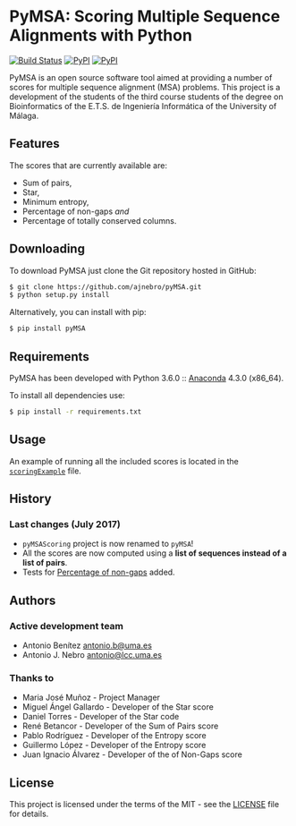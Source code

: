 # PyMSA: Scoring Multiple Sequence Alignments with Python
[![Build Status](https://travis-ci.org/ajnebro/pyMSAScoring.svg?branch=master)](https://travis-ci.org/ajnebro/pyMSAScoring)
[![PyPI](https://img.shields.io/pypi/l/pyMSAScoring.svg)]()
[![PyPI](https://img.shields.io/pypi/v/pyMSAScoring.svg)]()

PyMSA is an open source software tool aimed at providing a number of scores for
multiple sequence alignment (MSA) problems. This project is a development of the students of the
third course students of the degree on Bioinformatics of the E.T.S. de Ingeniería Informática
of the University of Málaga.

## Features
The scores that are currently available are:
* Sum of pairs,
* Star,
* Minimum entropy,
* Percentage of non-gaps *and*
* Percentage of totally conserved columns.

## Downloading
To download PyMSA just clone the Git repository hosted in GitHub:
```bash
$ git clone https://github.com/ajnebro/pyMSA.git
$ python setup.py install
```

Alternatively, you can install with pip:
```bash
$ pip install pyMSA
```

## Requirements
PyMSA has been developed with Python 3.6.0 :: [Anaconda](https://www.continuum.io) 4.3.0 (x86_64).

To install all dependencies use:
```bash
$ pip install -r requirements.txt
```

## Usage
An example of running all the included scores is located in the [`scoringExample`](pymsa/scoringExample.py) file.


## History
### Last changes (July 2017)
* `pyMSAScoring` project is now renamed to `pyMSA`!
* All the scores are now computed using a **list of sequences instead of a list of pairs**.
* Tests for [Percentage of non-gaps](pymsa/test/test_scoring.py) added.

## Authors
### Active development team 
* Antonio Benítez <antonio.b@uma.es>
* Antonio J. Nebro <antonio@lcc.uma.es>

### Thanks to
* Maria José Muñoz - Project Manager
* Miguel Ángel Gallardo - Developer of the Star score
* Daniel Torres - Developer of the Star code
* René Betancor - Developer of the Sum of Pairs score
* Pablo Rodríguez - Developer of the Entropy score
* Guillermo López - Developer of the Entropy score
* Juan Ignacio Álvarez - Developer of the of Non-Gaps score

## License
This project is licensed under the terms of the MIT - see the [LICENSE](https://github.com/ajnebro/pyMSAScoring/blob/master/LICENSE) file for details.
